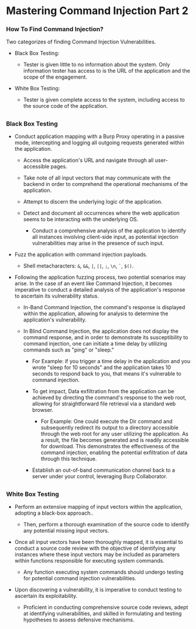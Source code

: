 # Mastering Command Injection Part 2

<h3> How To Find Command Injection?</h3>

Two categorizes of finding Command Injection Vulnerabilities.

- Black Box Testing:
  - Tester is given little to no information about the system. Only information tester has access to is the URL of the application and the scope of the engagement.

- White Box Testing:
  - Tester is given complete access to the system, including access to the source code of the application.
 
<h2></h2>

<h3>Black Box Testing</h3>

- Conduct application mapping with a Burp Proxy operating in a passive mode, intercepting and logging all outgoing requests generated within the application.

  - Access the application's URL and navigate through all user-accessible pages.

  - Take note of all input vectors that may communicate with the backend in order to comprehend the operational mechanisms of the application.

  - Attempt to discern the underlying logic of the application.

  - Detect and document all occurrences where the web application seems to be interacting with the underlying OS.

    - Conduct a comprehensive analysis of the application to identify all instances involving client-side input, as potential injection vulnerabilities may arise in the presence of such input.
 
- Fuzz the application with command injection payloads.

  - Shell metacharacters: ```&```, ```&&```, ```|```, ```||```, ```;```, ```\n```, ``` ` ```, ```$()```.

- Following the application fuzzing process, two potential scenarios may arise. In the case of an event like Command Injection, it becomes imperative to conduct a detailed analysis of the application's response to ascertain its vulnerability status.
 
  - In-Band Command Injection, the command's response is displayed within the application, allowing for analysis to determine the application's vulnerability.
   
  - In Blind Command Injection, the application does not display the command response, and in order to demonstrate its susceptibility to command injection, one can initiate a time delay by utilizing commands such as "ping" or "sleep."
    
    - For Example: if you trigger a time delay in the application and you wrote "sleep for 10 seconds" and the application takes 10 seconds to respond back to you, that means it's vulnerable to command injection.

    - To get impact, Data exfiltration from the application can be achieved by directing the command's response to the web root, allowing for straightforward file retrieval via a standard web browser.

      - For Example: One could execute the Dir command and subsequently redirect its output to a directory accessible through the web root for any user utilizing the application. As a result, the file becomes generated and is readily accessible for download. This demonstrates the effectiveness of the command injection, enabling the potential exfiltration of data through this technique.
        
    - Establish an out-of-band communication channel back to a server under your control, leveraging Burp Collaborator.

<h2></h2>

<h3>White Box Testing</h3>
     
- Perform an extensive mapping of input vectors within the application, adopting a black-box approach..

  - Then, perform a thorough examination of the source code to identify any potential missing input vectors.
 
- Once all input vectors have been thoroughly mapped, it is essential to conduct a source code review with the objective of identifying any instances where these input vectors may be included as parameters within functions responsible for executing system commands.
  
  - Any function executing system commands should undergo testing for potential command injection vulnerabilities.

- Upon discovering a vulnerability, it is imperative to conduct testing to ascertain its exploitability.
  - Proficient in conducting comprehensive source code reviews, adept at identifying vulnerabilities, and skilled in formulating and testing hypotheses to assess defensive mechanisms.
